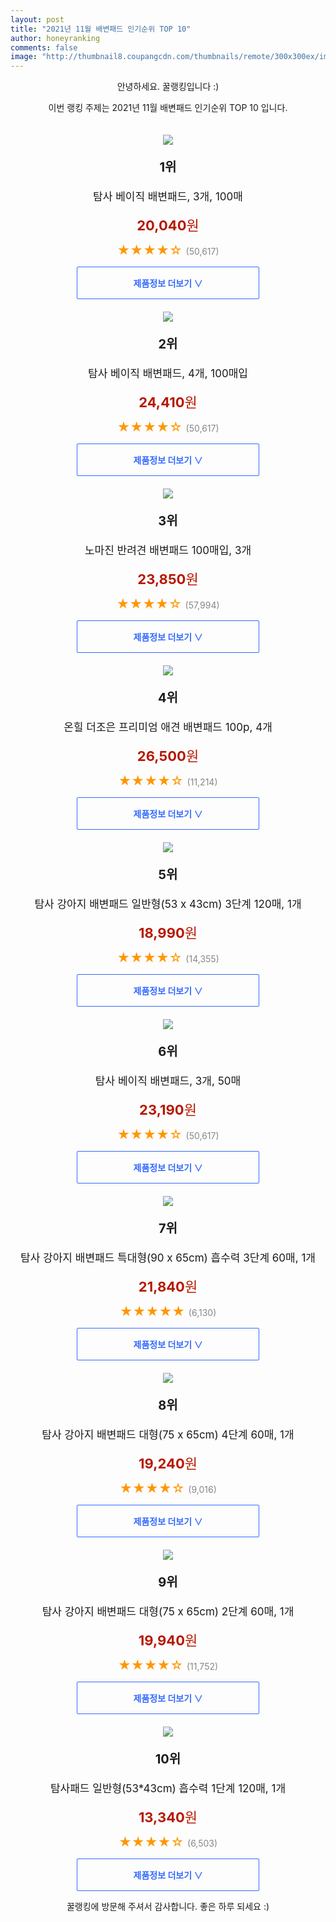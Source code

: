 ```yaml
--- 
layout: post 
title: "2021년 11월 배변패드 인기순위 TOP 10" 
author: honeyranking 
comments: false 
image: "http://thumbnail8.coupangcdn.com/thumbnails/remote/300x300ex/image/retail/images/68353821176006-41484cc7-0215-4b3c-8c7f-6336409b187b.jpg" 
--- 
```

<p style="text-align: center;">안녕하세요. 꿀랭킹입니다 :)</p> <p style="text-align: center;">이번 랭킹 주제는 2021년 11월 배변패드 인기순위 TOP 10 입니다.</p><center><img src="http://thumbnail8.coupangcdn.com/thumbnails/remote/300x300ex/image/retail/images/68353821176006-41484cc7-0215-4b3c-8c7f-6336409b187b.jpg" style="margin-top:20px" /></center> <p style="text-align: center; font-size: 20px"><b>1위</b></p> <p style="text-align: center; font-size: 17px">탐사 베이직 배변패드, 3개, 100매</p> <p style="text-align: center;"><span style="color: #b61800; font-size: 22px;"><b>20,040</b>원</span></p> <p style="text-align: center;"><span style="color: #ff9600; font-size: 20px;">★★★★☆ </span><span style="color: #878787;">(50,617)</span></p> <center><a href="https://link.coupang.com/a/g5KiV"> <div style="font-size: 14px; display: inline-block; padding: 15px 90px; color: #346aff; border-radius: 2px; border: 1px solid #346aff; cursor: pointer;"><b>제품정보 더보기 &or;</b></div> </a></center><center><img src="http://thumbnail6.coupangcdn.com/thumbnails/remote/300x300ex/image/retail/images/1718338248074485-e0a4aa4a-5fbd-4788-8249-64a18210cb3e.jpg" style="margin-top:20px" /></center> <p style="text-align: center; font-size: 20px"><b>2위</b></p> <p style="text-align: center; font-size: 17px">탐사 베이직 배변패드, 4개, 100매입</p> <p style="text-align: center;"><span style="color: #b61800; font-size: 22px;"><b>24,410</b>원</span></p> <p style="text-align: center;"><span style="color: #ff9600; font-size: 20px;">★★★★☆ </span><span style="color: #878787;">(50,617)</span></p> <center><a href="https://link.coupang.com/a/g5KiW"> <div style="font-size: 14px; display: inline-block; padding: 15px 90px; color: #346aff; border-radius: 2px; border: 1px solid #346aff; cursor: pointer;"><b>제품정보 더보기 &or;</b></div> </a></center><center><img src="http://thumbnail7.coupangcdn.com/thumbnails/remote/300x300ex/image/product/image/vendoritem/2018/08/16/3191197777/4e321fe2-c386-46a0-85ae-82e4ca574568.jpg" style="margin-top:20px" /></center> <p style="text-align: center; font-size: 20px"><b>3위</b></p> <p style="text-align: center; font-size: 17px">노마진 반려견 배변패드 100매입, 3개</p> <p style="text-align: center;"><span style="color: #b61800; font-size: 22px;"><b>23,850</b>원</span></p> <p style="text-align: center;"><span style="color: #ff9600; font-size: 20px;">★★★★☆ </span><span style="color: #878787;">(57,994)</span></p> <center><a href="https://link.coupang.com/a/g5KiX"> <div style="font-size: 14px; display: inline-block; padding: 15px 90px; color: #346aff; border-radius: 2px; border: 1px solid #346aff; cursor: pointer;"><b>제품정보 더보기 &or;</b></div> </a></center><center><img src="http://thumbnail9.coupangcdn.com/thumbnails/remote/300x300ex/image/retail/images/249118267435519-346d320c-3ee7-45ce-b6cb-8585df264272.png" style="margin-top:20px" /></center> <p style="text-align: center; font-size: 20px"><b>4위</b></p> <p style="text-align: center; font-size: 17px">온힐 더조은 프리미엄 애견 배변패드 100p, 4개</p> <p style="text-align: center;"><span style="color: #b61800; font-size: 22px;"><b>26,500</b>원</span></p> <p style="text-align: center;"><span style="color: #ff9600; font-size: 20px;">★★★★☆ </span><span style="color: #878787;">(11,214)</span></p> <center><a href="https://link.coupang.com/a/g5KiZ"> <div style="font-size: 14px; display: inline-block; padding: 15px 90px; color: #346aff; border-radius: 2px; border: 1px solid #346aff; cursor: pointer;"><b>제품정보 더보기 &or;</b></div> </a></center><center><img src="http://thumbnail8.coupangcdn.com/thumbnails/remote/300x300ex/image/retail/images/157931820871764-476db356-b487-4ac7-a3f8-1f1028abf20e.jpg" style="margin-top:20px" /></center> <p style="text-align: center; font-size: 20px"><b>5위</b></p> <p style="text-align: center; font-size: 17px">탐사 강아지 배변패드 일반형(53 x 43cm) 3단계 120매, 1개</p> <p style="text-align: center;"><span style="color: #b61800; font-size: 22px;"><b>18,990</b>원</span></p> <p style="text-align: center;"><span style="color: #ff9600; font-size: 20px;">★★★★☆ </span><span style="color: #878787;">(14,355)</span></p> <center><a href="https://link.coupang.com/a/g5Ki0"> <div style="font-size: 14px; display: inline-block; padding: 15px 90px; color: #346aff; border-radius: 2px; border: 1px solid #346aff; cursor: pointer;"><b>제품정보 더보기 &or;</b></div> </a></center><center><img src="http://thumbnail6.coupangcdn.com/thumbnails/remote/300x300ex/image/retail/images/68407627511844-35cb6b3d-ba18-4a5d-80a4-230ffa81a30e.jpg" style="margin-top:20px" /></center> <p style="text-align: center; font-size: 20px"><b>6위</b></p> <p style="text-align: center; font-size: 17px">탐사 베이직 배변패드, 3개, 50매</p> <p style="text-align: center;"><span style="color: #b61800; font-size: 22px;"><b>23,190</b>원</span></p> <p style="text-align: center;"><span style="color: #ff9600; font-size: 20px;">★★★★☆ </span><span style="color: #878787;">(50,617)</span></p> <center><a href="https://link.coupang.com/a/g5Ki2"> <div style="font-size: 14px; display: inline-block; padding: 15px 90px; color: #346aff; border-radius: 2px; border: 1px solid #346aff; cursor: pointer;"><b>제품정보 더보기 &or;</b></div> </a></center><center><img src="http://thumbnail7.coupangcdn.com/thumbnails/remote/300x300ex/image/retail/images/161666683552990-90bc2568-ad24-4c30-9315-0d5d09e87199.jpg" style="margin-top:20px" /></center> <p style="text-align: center; font-size: 20px"><b>7위</b></p> <p style="text-align: center; font-size: 17px">탐사 강아지 배변패드 특대형(90 x 65cm) 흡수력 3단계 60매, 1개</p> <p style="text-align: center;"><span style="color: #b61800; font-size: 22px;"><b>21,840</b>원</span></p> <p style="text-align: center;"><span style="color: #ff9600; font-size: 20px;">★★★★★ </span><span style="color: #878787;">(6,130)</span></p> <center><a href="https://link.coupang.com/a/g5Ki3"> <div style="font-size: 14px; display: inline-block; padding: 15px 90px; color: #346aff; border-radius: 2px; border: 1px solid #346aff; cursor: pointer;"><b>제품정보 더보기 &or;</b></div> </a></center><center><img src="http://thumbnail8.coupangcdn.com/thumbnails/remote/300x300ex/image/retail/images/161596509343282-2928c3af-3635-49b0-9a2a-fdec31ec530a.jpg" style="margin-top:20px" /></center> <p style="text-align: center; font-size: 20px"><b>8위</b></p> <p style="text-align: center; font-size: 17px">탐사 강아지 배변패드 대형(75 x 65cm) 4단계 60매, 1개</p> <p style="text-align: center;"><span style="color: #b61800; font-size: 22px;"><b>19,240</b>원</span></p> <p style="text-align: center;"><span style="color: #ff9600; font-size: 20px;">★★★★☆ </span><span style="color: #878787;">(9,016)</span></p> <center><a href="https://link.coupang.com/a/g5Ki7"> <div style="font-size: 14px; display: inline-block; padding: 15px 90px; color: #346aff; border-radius: 2px; border: 1px solid #346aff; cursor: pointer;"><b>제품정보 더보기 &or;</b></div> </a></center><center><img src="http://thumbnail9.coupangcdn.com/thumbnails/remote/300x300ex/image/retail/images/157996285217056-e9cfd04e-0aa4-4767-a683-8dcbfee05bf1.jpg" style="margin-top:20px" /></center> <p style="text-align: center; font-size: 20px"><b>9위</b></p> <p style="text-align: center; font-size: 17px">탐사 강아지 배변패드 대형(75 x 65cm) 2단계 60매, 1개</p> <p style="text-align: center;"><span style="color: #b61800; font-size: 22px;"><b>19,940</b>원</span></p> <p style="text-align: center;"><span style="color: #ff9600; font-size: 20px;">★★★★☆ </span><span style="color: #878787;">(11,752)</span></p> <center><a href="https://link.coupang.com/a/g5Ki9"> <div style="font-size: 14px; display: inline-block; padding: 15px 90px; color: #346aff; border-radius: 2px; border: 1px solid #346aff; cursor: pointer;"><b>제품정보 더보기 &or;</b></div> </a></center><center><img src="http://thumbnail8.coupangcdn.com/thumbnails/remote/300x300ex/image/product/image/vendoritem/2019/10/30/3221466610/4c46e295-9078-4cac-8c44-1c9cba6a6154.jpg" style="margin-top:20px" /></center> <p style="text-align: center; font-size: 20px"><b>10위</b></p> <p style="text-align: center; font-size: 17px">탐사패드 일반형(53*43cm) 흡수력 1단계 120매, 1개</p> <p style="text-align: center;"><span style="color: #b61800; font-size: 22px;"><b>13,340</b>원</span></p> <p style="text-align: center;"><span style="color: #ff9600; font-size: 20px;">★★★★☆ </span><span style="color: #878787;">(6,503)</span></p> <center><a href="https://link.coupang.com/a/g5Kjc"> <div style="font-size: 14px; display: inline-block; padding: 15px 90px; color: #346aff; border-radius: 2px; border: 1px solid #346aff; cursor: pointer;"><b>제품정보 더보기 &or;</b></div> </a></center> <p style="text-align: center;">꿀랭킹에 방문해 주셔서 감사합니다. 좋은 하루 되세요 :)</p>
